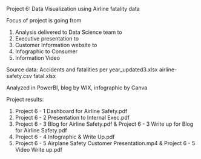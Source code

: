 Project 6: Data Visualization using Airline fatality data 

Focus of project is going from 
1) Analysis delivered to Data Science team to
2) Executive presentation to
3) Customer Information website to
4) Infographic to Consumer
5) Information Video

Source data: 
Accidents and fatalities per year_updated3.xlsx
airline-safety.csv
fatal.xlsx

Analyzed in PowerBI, blog by WIX, infographic by Canva 

Project results: 
1) Project 6 - 1 Dashboard for Airline Safety.pdf
2) Project 6 - 2 Presentation to Internal Exec.pdf
3) Project 6 - 3 Blog for Airline Safety.pdf & Project 6 - 3 Write up for Blog for Airline Safety.pdf
4) Project 6 - 4 Infographic & Write Up.pdf
5) Project 6 - 5 Airplane Safety Customer Presentation.mp4 & Project 6 - 5 Video Write up.pdf

